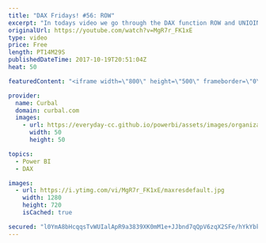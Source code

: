 ```yaml
---
title: "DAX Fridays! #56: ROW"
excerpt: "In todays video we go through the DAX function ROW and UNIOIN. I have already covered UNION before, you can check it here: https://curbal.com/blog/glossary/union  and DAX formatter link here: http://www.daxformatter.com/   EXCEL SURVEY: https://1drv.ms/xs/s!Ar8CDNp8cGTcgjaHonN82T8I1jQT  PREVIOUS VIDEO:"
originalUrl: https://youtube.com/watch?v=MgR7r_FK1xE
type: video
price: Free
length: PT14M29S
publishedDateTime: 2017-10-19T20:51:04Z
heat: 50

featuredContent: "<iframe width=\"800\" height=\"500\" frameborder=\"0\" src=\"https://www.youtube.com/embed/MgR7r_FK1xE\" allow=\"accelerometer; autoplay; encrypted-media; gyroscope; picture-in-picture\" allowfullscreen></iframe>"

provider:
  name: Curbal
  domain: curbal.com
  images:
    - url: https://everyday-cc.github.io/powerbi/assets/images/organizations/curbal.com-50x50.jpg
      width: 50
      height: 50

topics:
  - Power BI
  - DAX

images:
  - url: https://i.ytimg.com/vi/MgR7r_FK1xE/maxresdefault.jpg
    width: 1280
    height: 720
    isCached: true

secured: "l0YmA8bHcqqsTvWUIalApR9a3839XK0mM1e+JJbnd7qQpV6zqX2SFe/hYkYbkVc80BfwsQrcRFB0zGoCrZ1x6qxk/alPIVr7XN+wT0N/y85StLwSQw+UQwDekGHSNwynvBlgEILMeNK7lL2AOfArhFdqEFzEWCKBjkP5/YDYmiULMAS5QbBCjp8Tdivtztpc3RYtFEVO9bV+04EjnELv+ByR8+FEQqS/LXRsNzH01RcZm3wD92jcXySMxhKXZ77C+L4M8lyR6uyx3yE4fDg8A//i7EGV8z4GtMmuBwn4kWFUZLWqeyffPLR5QcD9VeDUpouIp5sZWntTWC4FfM0EkqeGP1CMK2o02pEGo6uzejr+XlcAwDU4/44V8SMJ/wISQtZrfD3DW71IzkGUhCIeVw4+m+5K1IdwWyNpMm731Dk=;Vld/oy2KRs+gTV5/pmMcWA=="
---
```


